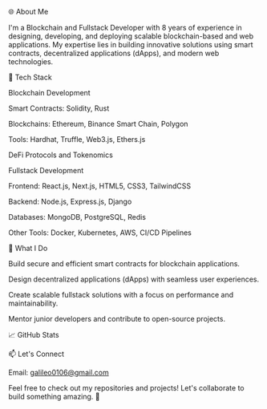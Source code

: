 🌐 About Me

I'm a Blockchain and Fullstack Developer with 8 years of experience in designing, developing, and deploying scalable blockchain-based and web applications. My expertise lies in building innovative solutions using smart contracts, decentralized applications (dApps), and modern web technologies.

🔧 Tech Stack

Blockchain Development

Smart Contracts: Solidity, Rust

Blockchains: Ethereum, Binance Smart Chain, Polygon

Tools: Hardhat, Truffle, Web3.js, Ethers.js

DeFi Protocols and Tokenomics

Fullstack Development

Frontend: React.js, Next.js, HTML5, CSS3, TailwindCSS

Backend: Node.js, Express.js, Django

Databases: MongoDB, PostgreSQL, Redis

Other Tools: Docker, Kubernetes, AWS, CI/CD Pipelines

🚀 What I Do

Build secure and efficient smart contracts for blockchain applications.

Design decentralized applications (dApps) with seamless user experiences.

Create scalable fullstack solutions with a focus on performance and maintainability.

Mentor junior developers and contribute to open-source projects.

📈 GitHub Stats



📫 Let's Connect

Email: galileo0106@gmail.com

Feel free to check out my repositories and projects! Let's collaborate to build something amazing. 🚀
